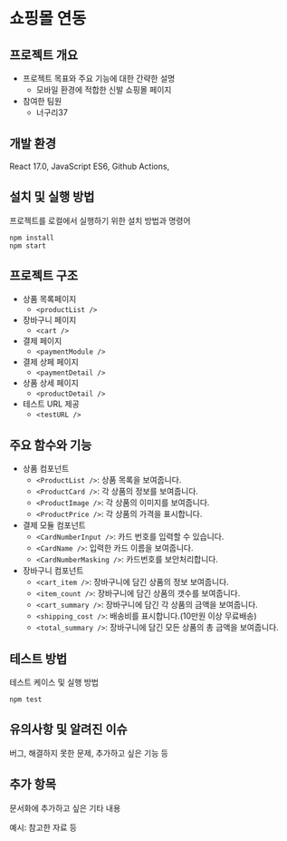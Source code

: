 # 쇼핑몰 연동

## 프로젝트 개요

- 프로젝트 목표와 주요 기능에 대한 간략한 설명
  - 모바일 환경에 적합한 신발 쇼핑몰 페이지
- 참여한 팀원
  - 너구리37

## 개발 환경

React 17.0, JavaScript ES6, Github Actions, 

## 설치 및 실행 방법

프로젝트를 로컬에서 실행하기 위한 설치 방법과 명령어

```
npm install
npm start
```

## 프로젝트 구조
- 상품 목록페이지
  - `<productList />`
- 장바구니 페이지
  - `<cart />`
- 결제 페이지
  - `<paymentModule />`
- 결제 상페 페이지
  - `<paymentDetail />`
- 상품 상세 페이지
  - `<productDetail />`
- 테스트 URL 제공
  - `<testURL />`

## 주요 함수와 기능
- 상품 컴포넌트
  - `<ProductList />`: 상품 목록을 보여줍니다.
  - `<ProductCard />`: 각 상품의 정보를 보여줍니다.
  - `<ProductImage />`: 각 상품의 이미지를 보여줍니다.
  - `<ProductPrice />`: 각 상품의 가격을 표시합니다.
- 결제 모듈 컴포넌트
  - `<CardNumberInput />`: 카드 번호를 입력할 수 있습니다.
  - `<CardName />`: 입력한 카드 이름을 보여줍니다.
  - `<CardNumberMasking />`: 카드번호를 보안처리합니다.
- 장바구니 컴포넌트
  - `<cart_item />`: 장바구니에 담긴 상품의 정보 보여줍니다.
  - `<item_count />`: 장바구니에 담긴 상품의 갯수를 보여줍니다.
  - `<cart_summary />`: 장바구니에 담긴 각 상품의 금액을 보여줍니다.
  - `<shipping_cost />`: 배송비를 표시합니다.(10만원 이상 무료배송)
  - `<total_summary />`: 장바구니에 담긴 모든 상품의 총 금액을 보여줍니다.



## 테스트 방법

테스트 케이스 및 실행 방법

```
npm test
```

## 유의사항 및 알려진 이슈

버그, 해결하지 못한 문제, 추가하고 싶은 기능 등

## 추가 항목

문서화에 추가하고 싶은 기타 내용

예시: 참고한 자료 등
